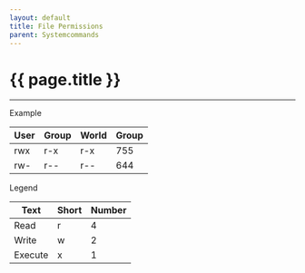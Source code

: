 ```yaml
---
layout: default
title: File Permissions
parent: Systemcommands
---
```


# {{ page.title }}

______________________________________________________________________

Example

| User | Group | World | Group |
| ---- | ----- | ----- | ----- |
| rwx  | r-x   | r-x   | 755   |
| rw-  | r--   | r--   | 644   |

Legend

| Text | Short | Number |
| ------- | -------- | ---- |
| Read    | r        | 4    |
| Write   | w        | 2    |
| Execute | x        | 1    |
